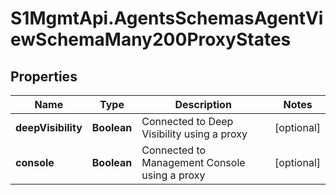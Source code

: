 # S1MgmtApi.AgentsSchemasAgentViewSchemaMany200ProxyStates

## Properties
Name | Type | Description | Notes
------------ | ------------- | ------------- | -------------
**deepVisibility** | **Boolean** | Connected to Deep Visibility using a proxy | [optional] 
**console** | **Boolean** | Connected to Management Console using a proxy | [optional] 


